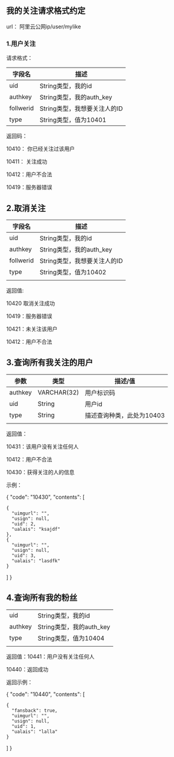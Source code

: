 ## 我的关注请求格式约定

url： 阿里云公网ip/user/mylike

### 1.用户关注

 请求格式：

| 字段名       | 描述                  |
| --------- | ------------------- |
| uid       | String类型，我的id       |
| authkey   | String类型，我的auth_key |
| follwerid | String类型，我想要关注人的ID  |
| type      | String类型，值为10401    |

返回码：

10410： 你已经关注过该用户

10411： 关注成功

10412：用户不合法

10419：服务器错误

## 2.取消关注

| 字段名       | 描述                  |
| --------- | ------------------- |
| uid       | String类型，我的id       |
| authkey   | String类型，我的auth_key |
| follwerid | String类型，我想要关注人的ID  |
| type      | String类型，值为10402    |
|           |                     |

返回值:

10420 取消关注成功

10419：服务器错误

10421：未关注该用户

10412：用户不合法

## 3.查询所有我关注的用户



| 参数      | 类型          | 描述/值            |
| ------- | ----------- | --------------- |
| authkey | VARCHAR(32) | 用户标识码           |
| uid     | String      | 用户id            |
| type    | String      | 描述查询种类，此处为10403 |
|         |             |                 |

返回值：

10431：该用户没有关注任何人

10412：用户不合法

10430：获得关注的人的信息

示例：

{
  "code": "10430", 
  "contents": [

    {
      "uimgurl": "", 
      "usign": null, 
      "uid": 2, 
      "ualais": "ksajdf"
    }, 
    {
      "uimgurl": "", 
      "usign": null, 
      "uid": 3, 
      "ualais": "lasdfk"
    }
  ]
}



## 4.查询所有我的粉丝

|         |                     |
| ------- | ------------------- |
| uid     | String类型，我的id       |
| authkey | String类型，我的auth_key |
| type    | String类型，值为10404    |
|         |                     |

返回值：10441：用户没有关注任何人

10440：返回成功

返回示例：

{
  "code": "10440", 
  "contents": [

    {
      "fansback": true, 
      "uimgurl": "", 
      "usign": null, 
      "uid": 1, 
      "ualais": "lalla"
    }
  ]
}